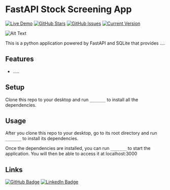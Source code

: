FastAPI Stock Screening App 
============
[![Live Demo](https://img.shields.io/badge/demo-online-green.svg)](https://jordanhoare.com/stock-app) [![GitHub Stars](https://img.shields.io/github/stars/jordanhoare/stock-screening-app.svg)](https://github.com/jordanhoare/stock-screening-app/stargazers) [![GitHub Issues](https://img.shields.io/github/issues/jordanhoare/stock-screening-app.svg)](https://github.com/jordanhoare/stock-screening-app/issues) [![Current Version](https://img.shields.io/badge/version-1.0.7-green.svg)](https://github.com/jordanhoare/stock-screening-app) 

![Alt Text](https://media4.giphy.com/media/z0KKfDR5NLVAkBiJay/giphy.gif?cid=790b7611583c8efd8e2958f2dee875629b2e666500b88222&rid=giphy.gif)

This is a python application powered by FastAPI and SQLite that provides ....


## Features
- .....



## Setup
Clone this repo to your desktop and run `_______` to install all the dependencies.


## Usage
After you clone this repo to your desktop, go to its root directory and run `_______` to install its dependencies.

Once the dependencies are installed, you can run  `_______` to start the application. You will then be able to access it at localhost:3000



## Links

[![GitHub Badge](https://img.shields.io/badge/GitHub-100000?style=for-the-badge&logo=github&logoColor=white)](https://https://github.com/jordanhoare)
[![LinkedIn Badge](https://img.shields.io/badge/LinkedIn-0077B5?style=for-the-badge&logo=linkedin&logoColor=white)](https://www.linkedin.com/in/jordan-hoare)
